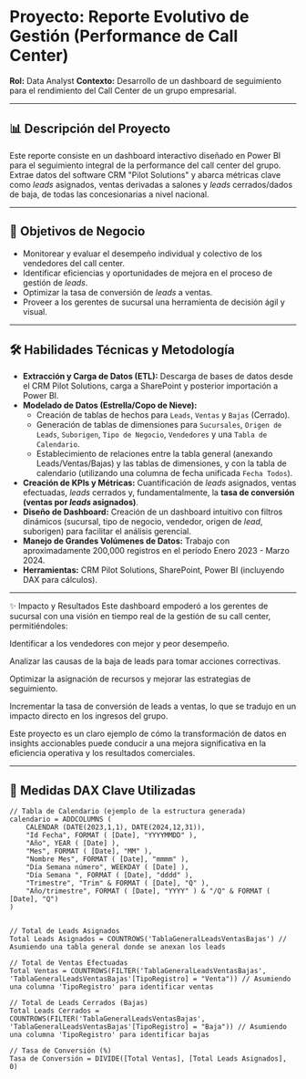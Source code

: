# Proyecto: Reporte Evolutivo de Gestión (Performance de Call Center)

**Rol:** Data Analyst
**Contexto:** Desarrollo de un dashboard de seguimiento para el rendimiento del Call Center de un grupo empresarial.

---

## 📊 Descripción del Proyecto

Este reporte consiste en un dashboard interactivo diseñado en Power BI para el seguimiento integral de la performance del call center del grupo. Extrae datos del software CRM "Pilot Solutions" y abarca métricas clave como *leads* asignados, ventas derivadas a salones y *leads* cerrados/dados de baja, de todas las concesionarias a nivel nacional.

---

## 🎯 Objetivos de Negocio

* Monitorear y evaluar el desempeño individual y colectivo de los vendedores del call center.
* Identificar eficiencias y oportunidades de mejora en el proceso de gestión de *leads*.
* Optimizar la tasa de conversión de *leads* a ventas.
* Proveer a los gerentes de sucursal una herramienta de decisión ágil y visual.

---

## 🛠️ Habilidades Técnicas y Metodología

* **Extracción y Carga de Datos (ETL):** Descarga de bases de datos desde el CRM Pilot Solutions, carga a SharePoint y posterior importación a Power BI.
* **Modelado de Datos (Estrella/Copo de Nieve):**
    * Creación de tablas de hechos para `Leads`, `Ventas` y `Bajas` (Cerrado).
    * Generación de tablas de dimensiones para `Sucursales`, `Origen de Leads`, `Suborigen`, `Tipo de Negocio`, `Vendedores` y una `Tabla de Calendario`.
    * Establecimiento de relaciones entre la tabla general (anexando Leads/Ventas/Bajas) y las tablas de dimensiones, y con la tabla de calendario (utilizando una columna de fecha unificada `Fecha Todos`).
* **Creación de KPIs y Métricas:** Cuantificación de *leads* asignados, ventas efectuadas, *leads* cerrados y, fundamentalmente, la **tasa de conversión (ventas por *leads* asignados)**.
* **Diseño de Dashboard:** Creación de un dashboard intuitivo con filtros dinámicos (sucursal, tipo de negocio, vendedor, origen de *lead*, suborigen) para facilitar el análisis gerencial.
* **Manejo de Grandes Volúmenes de Datos:** Trabajo con aproximadamente 200,000 registros en el período Enero 2023 - Marzo 2024.
* **Herramientas:** CRM Pilot Solutions, SharePoint, Power BI (incluyendo DAX para cálculos).
---
✨ Impacto y Resultados
Este dashboard empoderó a los gerentes de sucursal con una visión en tiempo real de la gestión de su call center, permitiéndoles:

Identificar a los vendedores con mejor y peor desempeño.

Analizar las causas de la baja de leads para tomar acciones correctivas.

Optimizar la asignación de recursos y mejorar las estrategias de seguimiento.

Incrementar la tasa de conversión de leads a ventas, lo que se tradujo en un impacto directo en los ingresos del grupo.

Este proyecto es un claro ejemplo de cómo la transformación de datos en insights accionables puede conducir a una mejora significativa en la eficiencia operativa y los resultados comerciales.

---

## 📐 Medidas DAX Clave Utilizadas

```dax
// Tabla de Calendario (ejemplo de la estructura generada)
calendario = ADDCOLUMNS (
    CALENDAR (DATE(2023,1,1), DATE(2024,12,31)),
    "Id Fecha", FORMAT ( [Date], "YYYYMMDD" ),
    "Año", YEAR ( [Date] ),
    "Mes", FORMAT ( [Date], "MM" ),
    "Nombre Mes", FORMAT ( [Date], "mmmm" ),
    "Día Semana número", WEEKDAY ( [Date] ),
    "Día Semana ", FORMAT ( [Date], "dddd" ),
    "Trimestre", "Trim" & FORMAT ( [Date], "Q" ),
    "Año/trimestre", FORMAT ( [Date], "YYYY" ) & "/Q" & FORMAT ( [Date], "Q")
)


// Total de Leads Asignados
Total Leads Asignados = COUNTROWS('TablaGeneralLeadsVentasBajas') // Asumiendo una tabla general donde se anexan los leads

// Total de Ventas Efectuadas
Total Ventas = COUNTROWS(FILTER('TablaGeneralLeadsVentasBajas', 'TablaGeneralLeadsVentasBajas'[TipoRegistro] = "Venta")) // Asumiendo una columna 'TipoRegistro' para identificar ventas

// Total de Leads Cerrados (Bajas)
Total Leads Cerrados = COUNTROWS(FILTER('TablaGeneralLeadsVentasBajas', 'TablaGeneralLeadsVentasBajas'[TipoRegistro] = "Baja")) // Asumiendo una columna 'TipoRegistro' para identificar bajas

// Tasa de Conversión (%)
Tasa de Conversión = DIVIDE([Total Ventas], [Total Leads Asignados], 0)